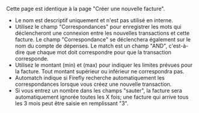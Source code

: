 Cette page est identique à la page "Créer une nouvelle facture".

* Le nom est descriptif uniquement et n'est pas utilisé en interne.
* Utilisez le champ "Correspondances" pour enregistrer les mots qui déclencheront une connexion entre les nouvelles transactions et cette facture. Le champ "Correspondance" se déclenchera également sur le nom du compte de dépenses. Le match est un champ "AND", c'est-à-dire que chaque mot doit correspondre pour que la transaction corresponde.
* Utilisez le montant (min) et (max) pour indiquer les limites prévues pour la facture. Tout montant supérieur ou inférieur ne correspondra pas.
* Automatch indique si Firefly recherche automatiquement les correspondances lorsque vous créez une nouvelle transaction.
* Si vous entrez un nombre dans les champs "sauter", la facture sera automatiquement ignorée toutes les X fois; une facture qui arrive tous les 3 mois peut être saisie en remplissant "3".